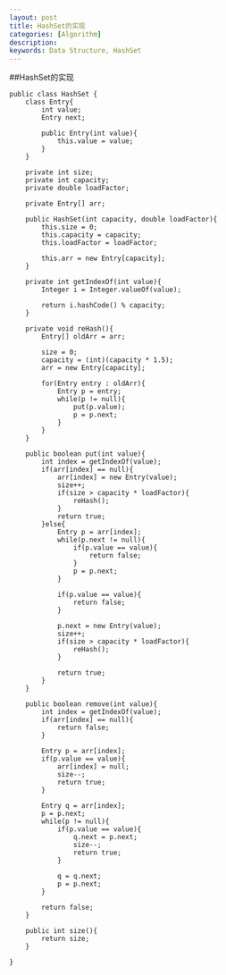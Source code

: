 ```yaml
---
layout: post
title: HashSet的实现
categories: [Algorithm]
description: 
keywords: Data Structure, HashSet
---
```


##HashSet的实现

	public class HashSet {
		class Entry{
			int value;
			Entry next;
			
			public Entry(int value){
				this.value = value;
			}
		}
		
		private int size;
		private int capacity;
		private double loadFactor;
		
		private Entry[] arr;
		
		public HashSet(int capacity, double loadFactor){
			this.size = 0;
			this.capacity = capacity;
			this.loadFactor = loadFactor;
			
			this.arr = new Entry[capacity];
		}
		
		private int getIndexOf(int value){
			Integer i = Integer.valueOf(value);
			
			return i.hashCode() % capacity;
		}
		
		private void reHash(){
			Entry[] oldArr = arr;
			
			size = 0;
			capacity = (int)(capacity * 1.5);
			arr = new Entry[capacity];
			
			for(Entry entry : oldArr){
				Entry p = entry;
				while(p != null){
					put(p.value);
					p = p.next;
				}
			}
		}
		
		public boolean put(int value){
			int index = getIndexOf(value);
			if(arr[index] == null){
				arr[index] = new Entry(value);
				size++;
				if(size > capacity * loadFactor){
					reHash();
				}
				return true;
			}else{
				Entry p = arr[index];
				while(p.next != null){
					if(p.value == value){
						return false;
					}
					p = p.next;
				}
				
				if(p.value == value){
					return false;
				}
				
				p.next = new Entry(value);
				size++;
				if(size > capacity * loadFactor){
					reHash();
				}
				
				return true;
			}
		}
		
		public boolean remove(int value){
			int index = getIndexOf(value);
			if(arr[index] == null){
				return false;
			}
			
			Entry p = arr[index];
			if(p.value == value){
				arr[index] = null;
				size--;
				return true;
			}
			
			Entry q = arr[index];
			p = p.next;
			while(p != null){
				if(p.value == value){
					q.next = p.next;
					size--;
					return true;
				}
				
				q = q.next;
				p = p.next;
			}
			
			return false;
		}
		
		public int size(){
			return size;
		}
	
	}


